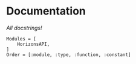 # Documentation

_All docstrings!_

```@autodocs
Modules = [
    HorizonsAPI,
]
Order = [:module, :type, :function, :constant]
```
